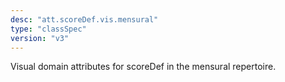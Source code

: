 ```yaml
---
desc: "att.scoreDef.vis.mensural"
type: "classSpec"
version: "v3"
---
```


Visual domain attributes for scoreDef in the mensural repertoire.